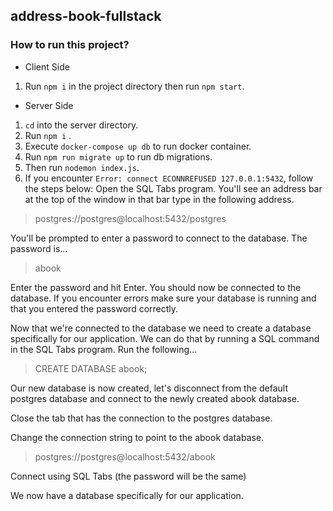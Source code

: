 ## address-book-fullstack

### How to run this project?

- Client Side

1. Run `npm i` in the project directory then run `npm start`.

- Server Side

1. `cd` into the server directory.
2. Run `npm i` .
3. Execute `docker-compose up db` to run docker container.
4. Run ```npm run migrate up``` to run db migrations.
5. Then run `nodemon index.js`.
6. If you encounter `Error: connect ECONNREFUSED 127.0.0.1:5432`, follow the steps below:
   Open the SQL Tabs program. You'll see an address bar at the top of the window in that bar type in the following address.

> postgres://postgres@localhost:5432/postgres

You'll be prompted to enter a password to connect to the database. The password is...

> abook

Enter the password and hit Enter. You should now be connected to the database. If you encounter errors make sure your database is running and that you entered the password correctly.

Now that we're connected to the database we need to create a database specifically for our application. We can do that by running a SQL command in the SQL Tabs program. Run the following...

> CREATE DATABASE abook;

Our new database is now created, let's disconnect from the default postgres database and connect to the newly created abook database.

Close the tab that has the connection to the postgres database.

Change the connection string to point to the abook database.

> postgres://postgres@localhost:5432/abook

Connect using SQL Tabs (the password will be the same)

We now have a database specifically for our application.
